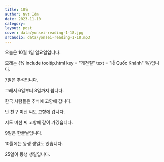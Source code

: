 ```yaml
---
title: 10월
author: Nvt Idm
date: 2023-11-10
category: 
layout: post
cover: data/yonsei-reading-1-18.jpg
srcaudio: data/yonsei-reading-1-18.mp3
---
```


오늘은 10월 1일 일요일입니다.

모레는 {% include tooltip.html key = "개천절" text = "lễ Quốc Khánh" %}입니다.

7일은 추석입니다.

그래서 6일부터 8일까지 쉽니다.

한국 사람들은 추석에 고향에 갑니다.

반 친구 미선 씨도 고향에 갑니다.

저도 미선 씨 고향에 같이 가겠습니다.

9일은 한글날입니다.

10월에는 동생 생일도 있습니다.

25일이 동생 생일입니다.